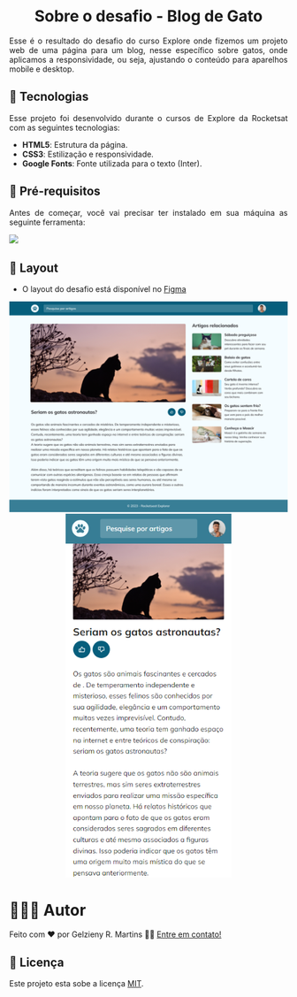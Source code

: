 <h1 align="center"> Sobre o desafio - Blog de Gato</h1>


<p align="justify">
Esse é o resultado do desafio do curso Explore onde fizemos um projeto web de uma 
página para um blog, nesse específico sobre gatos, onde aplicamos a responsividade, 
ou seja, ajustando o conteúdo para aparelhos mobile e desktop.
</p>

## 🚀 Tecnologias

<p align="justify">Esse projeto foi desenvolvido durante o cursos de Explore da Rocketsat com as seguintes tecnologias:


- **HTML5**: Estrutura da página.
- **CSS3**: Estilização e responsividade.
- **Google Fonts**: Fonte utilizada para o texto (Inter).

## 🚀 Pré-requisitos

<p align="justify">Antes de começar, você vai precisar ter instalado em sua máquina as seguinte ferramenta:</p>

<a href="https://skillicons.dev">
  <img src="https://skillicons.dev/icons?i=vscode,figma,git" />
</a>

## 🎨 Layout

- O layout do desafio está disponível no [Figma](<https://www.figma.com/design/BYooLI7hn0cV6xMUhvidZG/Blog-de-Gatos-%E2%80%A2-Desafio-Explorer-(Community)?node-id=0-1&node-type=canvas&t=Bu1W8xrhR0mUx9NF-0>)


<p align="center">
  <img alt="" title="#" src="https://github.com/Gelzieny/blog-gatos/blob/main/.github/preview-desc.png?raw=true" ">
  <img alt="" title="#" src="https://github.com/Gelzieny/blog-gatos/blob/main/.github/image.png?raw=true" width="300px">
</p>


# 🧑🏻‍💻 Autor

Feito com ❤️ por Gelzieny R. Martins 👋🏽 [Entre em contato!](https://www.linkedin.com/in/gelzieny-r-martins-180551106/)

## 📝 Licença

Este projeto esta sobe a licença [MIT](./LICENSE).
